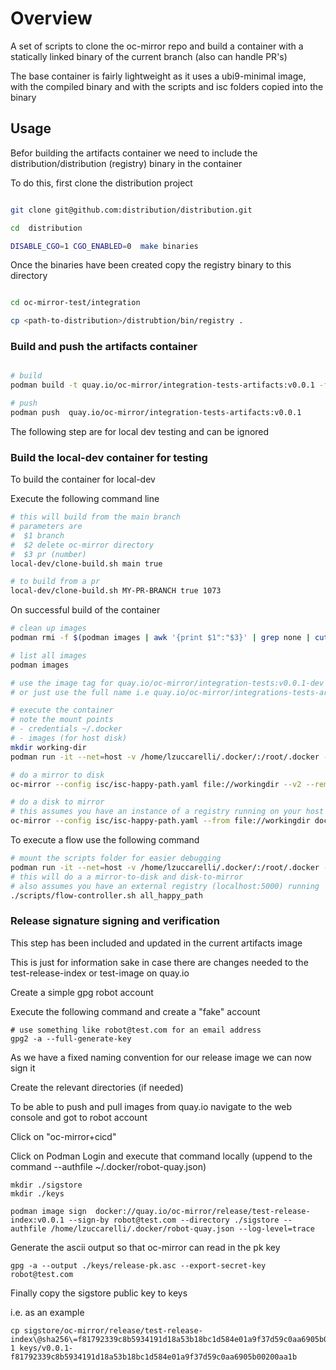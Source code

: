 # Overview

A set of scripts to clone the oc-mirror repo and build a container with  a statically linked binary
of the current branch  (also can handle PR's)

The base container is fairly lightweight as it uses a ubi9-minimal image, with the compiled binary
and with the scripts and isc folders copied into the binary

## Usage

Befor building the artifacts container we need to include the distribution/distribution (registry) binary in the container

To do this, first clone the distribution project 

```bash

git clone git@github.com:distribution/distribution.git

cd  distribution

DISABLE_CGO=1 CGO_ENABLED=0  make binaries
```

Once the binaries have been created copy the registry binary to this directory

```bash

cd oc-mirror-test/integration

cp <path-to-distribution>/distrubtion/bin/registry .

```

### Build and push the artifacts container

```bash

# build
podman build -t quay.io/oc-mirror/integration-tests-artifacts:v0.0.1 -f containerfile-rhel9-artifacts

# push 
podman push  quay.io/oc-mirror/integration-tests-artifacts:v0.0.1
```

The following step are for local dev testing and can be ignored 

### Build the local-dev container for testing

To build the container for local-dev

Execute the following command line

```bash
# this will build from the main branch
# parameters are 
#  $1 branch
#  $2 delete oc-mirror directory
#  $3 pr (number)
local-dev/clone-build.sh main true 

# to build from a pr
local-dev/clone-build.sh MY-PR-BRANCH true 1073
```

On successful build of the container 

```bash
# clean up images
podman rmi -f $(podman images | awk '{print $1":"$3}' | grep none | cut -d':' -f2)

# list all images 
podman images 

# use the image tag for quay.io/oc-mirror/integration-tests:v0.0.1-dev
# or just use the full name i.e quay.io/oc-mirror/integrations-tests-artifacts:v0.0.1-dev

# execute the container
# note the mount points 
# - credentials ~/.docker
# - images (for host disk)
mkdir working-dir
podman run -it --net=host -v /home/lzuccarelli/.docker/:/root/.docker -v ./working-dir/:/artifacts/workingdir a3e3773b0627  bash

# do a mirror to disk
oc-mirror --config isc/isc-happy-path.yaml file://workingdir --v2 --remove-signatures

# do a disk to mirror
# this assumes you have an instance of a registry running on your host
oc-mirror --config isc/isc-happy-path.yaml --from file://workingdir docker://localhost:5000/test --v2 --dest-tls-verify=false
```

To execute a flow use the following command

```bash
# mount the scripts folder for easier debugging
podman run -it --net=host -v /home/lzuccarelli/.docker/:/root/.docker -v ./images/:/artifacts/workingdir -v ./scripts/:/artfifacts/scripts a3e3773b0627  bash
# this will do a a mirror-to-disk and disk-to-mirror
# also assumes you have an external registry (localhost:5000) running
./scripts/flow-controller.sh all_happy_path
```

### Release signature signing and verification

This step has been included and updated in the current artifacts image

This is just for information sake in case there are changes needed to the test-release-index or test-image on quay.io

Create a simple gpg robot account

Execute the following command and create a "fake" account

```
# use something like robot@test.com for an email address
gpg2 -a --full-generate-key 
```

As we have a fixed naming convention for our release image we can now sign it 

Create the relevant directories (if needed)

To be able to push and pull images from quay.io navigate to the web console and got to robot account 

Click on  "oc-mirror+cicd"

Click on Podman Login and execute that command locally (uppend to the command --authfile ~/.docker/robot-quay.json)


```
mkdir ./sigstore
mkdir ./keys

podman image sign  docker://quay.io/oc-mirror/release/test-release-index:v0.0.1 --sign-by robot@test.com --directory ./sigstore --authfile /home/lzuccarelli/.docker/robot-quay.json --log-level=trace
```


Generate the ascii output so that oc-mirror can read in the pk key

```
gpg -a --output ./keys/release-pk.asc --export-secret-key robot@test.com
```

Finally copy the sigstore public key to keys

i.e. as an example

```
cp sigstore/oc-mirror/release/test-release-index\@sha256\=f81792339c8b5934191d18a53b18bc1d584e01a9f37d59c0aa6905b00200aa1b/signature-1 keys/v0.0.1-f81792339c8b5934191d18a53b18bc1d584e01a9f37d59c0aa6905b00200aa1b
```
